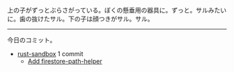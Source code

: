 上の子がずっとぶらさがっている。ぼくの懸垂用の器具に。ずっと。サルみたいに。歯の抜けたサル。下の子は顔つきがサル。サル。

---

今日のコミット。

- [rust-sandbox](https://github.com/bouzuya/rust-sandbox) 1 commit
  - [Add firestore-path-helper](https://github.com/bouzuya/rust-sandbox/commit/880a18f83b0c4c321cb00f9d54fb6cf336ac959e)

